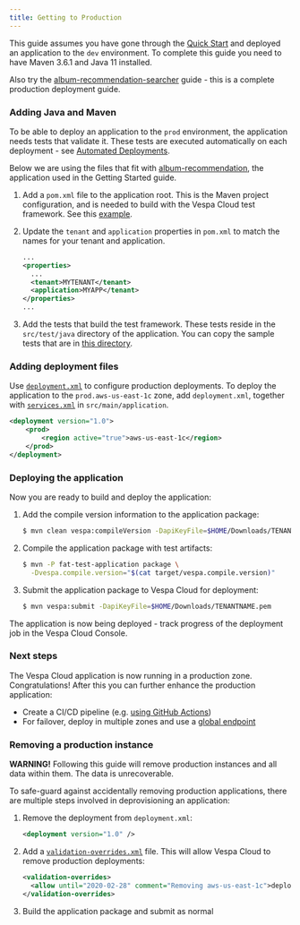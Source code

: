 ```yaml
---
title: Getting to Production
---
```


This guide assumes you have gone through the [Quick Start](/vespa-cloud-quick-start) 
and deployed an application to the `dev` environment.
To complete this guide you need to have Maven 3.6.1 and Java 11 installed.

Also try the [album-recommendation-searcher](/album-recommendation-searcher) guide -
this is a complete production deployment guide.


### Adding Java and Maven
To be able to deploy an application to the `prod` environment,
the application needs tests that validate it.
These tests are executed automatically on each deployment -
see [Automated Deployments](/automated-deployments).

Below we are using the files that fit with [album-recommendation](https://github.com/vespa-engine/sample-apps/tree/master/vespa-cloud/album-recommendation),
the application used in the Getting Started guide.

1. Add a `pom.xml` file to the application root.
    This is the Maven project configuration, and is needed to build with the Vespa Cloud test framework.
    See this [example](https://github.com/vespa-engine/sample-apps/tree/master/vespa-cloud/album-recommendation-prod).

1. Update the `tenant` and `application` properties in `pom.xml` to match the names for your tenant and application.
   ```xml
   ...
   <properties>
     ...
     <tenant>MYTENANT</tenant>
     <application>MYAPP</tenant>
   </properties>
   ...
   ```

1. Add the tests that build the test framework.
    These tests reside in the `src/test/java` directory of the application.
    You can copy the sample tests that are in
    [this directory](https://github.com/vespa-engine/sample-apps/tree/master/vespa-cloud/album-recommendation-prod/src/test/java/ai/vespa/example).


### Adding deployment files
Use [`deployment.xml`](/reference/deployment)  to configure production deployments.
To deploy the application to the `prod.aws-us-east-1c` zone, add `deployment.xml`,
together with [`services.xml`](/reference/services) in `src/main/application`.

```xml
<deployment version="1.0">
    <prod>
        <region active="true">aws-us-east-1c</region>
    </prod>
</deployment>
```

### Deploying the application
Now you are ready to build and deploy the application:

1. Add the compile version information to the application package:
   ```sh
   $ mvn clean vespa:compileVersion -DapiKeyFile=$HOME/Downloads/TENANTNAME.pem
   ```

1. Compile the application package with test artifacts:
   ```sh
   $ mvn -P fat-test-application package \
     -Dvespa.compile.version="$(cat target/vespa.compile.version)"
   ```

1. Submit the application package to Vespa Cloud for deployment:
   ```sh
   $ mvn vespa:submit -DapiKeyFile=$HOME/Downloads/TENANTNAME.pem
   ```

The application is now being deployed -
track progress of the deployment job in the Vespa Cloud Console.


### Next steps
The Vespa Cloud application is now running in a production zone.  Congratulations!
After this you can further enhance the production application:

* Create a CI/CD pipeline (e.g. [using GitHub Actions](https://github.com/vespa-engine/sample-apps/blob/master/.github/workflows/deploy-vespa-documentation-search.yaml))
* For failover, deploy in multiple zones and use a [global endpoint](/reference/deployment#endpoints)


### Removing a production instance
**WARNING!** Following this guide will remove production instances and all data within them.
The data is unrecoverable.

To safe-guard against accidentally removing production applications,
there are multiple steps involved in deprovisioning an application:

1. Remove the deployment from `deployment.xml`:
   ```xml
   <deployment version="1.0" />
   ```

1. Add a [`validation-overrides.xml`](https://docs.vespa.ai/documentation/reference/validation-overrides.html) file.
   This will allow Vespa Cloud to remove production deployments:
   ```xml
   <validation-overrides>
     <allow until="2020-02-28" comment="Removing aws-us-east-1c">deployment-removal</allow>
   </validation-overrides>
   ```

1. Build the application package and submit as normal
